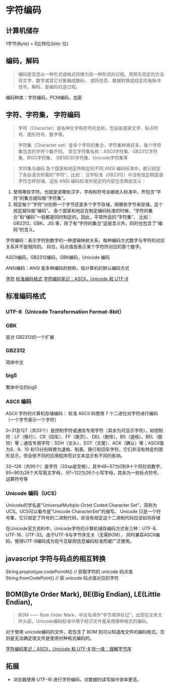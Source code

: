 # 字符编码

## 计算机储存
1字节(Byte) = 8比特位(bite: 位)


## 编码，解码
> 编码是信息从一种形式或格式转换为另一种形式的过程。用预先规定的方法将文字、数字或其它对象编成数码，
或将信息、数据转换成规定的电脉冲信号。解码，是编码的逆过程。

编码种类：字符编码，PCM编码，加密


## 字符、字符集， 字符编码
> 字符（Character）是各种文字和符号的总称，包括各国家文字、标点符号、图形符号、数字等。   

> 字符集（Character set）是多个字符的集合，字符集种类较多，每个字符集包含的字符个数不同。
常见字符集名称：ASCII字符集、GB2312字符集、BIG5字符集、 GB18030字符集、Unicode字符集等

> 字符集与编码
各个国家和地区所制定的不同 ANSI 编码标准中，都只规定了各自语言所需的“字符”。比如：
汉字标准（GB2312）中没有规定韩国语字符怎样存储。这些 ANSI 编码标准所规定的内容包含两层含义：
1. 使用哪些字符。也就是说哪些汉字，字母和符号会被收入标准中。所包含“字符”的集合就叫做“字符集”。
2. 规定每个“字符”分别用一个字节还是多个字节存储，用哪些字节来存储，这个规定就叫做“编码”。
各个国家和地区在制定编码标准的时候，“字符的集合”和“编码”一般都是同时制定的。因此，平常所说的“字符集”，
比如：GB2312、GBK、JIS 等，除了有“字符的集合”这层含义外，同时也包含了“编码”的含义。


字符编码：表示字符到数字的一种逻辑映射关系，每种编码方式数字与字符的对应关系并不是相同的。
码位，码点值皆表示某个字符所对应的那个数字。

ASCII编码，GB2312编码，GBK编码，Unicode 编码

ANSI编码：ANSI 是多种编码的统称，指计算机的默认编码方式 


[字符](https://baike.baidu.com/item/%E5%AD%97%E7%AC%A6%E9%9B%86?fromModule=lemma_inlink)
[标准编码格式](https://baike.baidu.com/item/%E6%A0%87%E5%87%86%E7%BC%96%E7%A0%81%E6%A0%BC%E5%BC%8F/20868617?fromModule=search-result_lemma-recommend)
[字符编码笔记：ASCII，Unicode 和 UTF-8](https://www.ruanyifeng.com/blog/2007/10/ascii_unicode_and_utf-8.html)

## 标准编码格式

### UTF-8（Unicode Transformation Format-8bit）


### GBK
是对 GB2312的一个扩展

### GB2312
简体中文

### big5
繁体中文的big5

### ASCII 编码
ASCII 字符的计算机存储编码： 标准 ASCII 码使用 7 个二进位对字符进行编码（一个字节表示一个字符）

0~31及127（共33个）是控制字符或通信专用字符（其余为可显示字符），如控制符：LF（换行）、CR（回车）、FF（换页）、
DEL（删除）、BS（退格）、BEL（振铃）等；通信专用字符：SOH（文头）、EOT（文尾）、ACK（确认）等；ASCII值为8、9、10
和13分别转换为退格、制表、换行和回车字符。它们并没有特定的图形显示，但会依不同的应用程序而对文本显示有不同的影响。

32~126（共95个）是字符（32sp是空格），其中48~57为0到9十个阿拉伯数字，65~90为26个大写英文字母，
97~122为26个小写字母，其余为一些标点符号、运算符号等

### Unicode 编码（UCS）
Unicode的学名是"UniversalMultiple-Octet Coded Character Set"，简称为UCS。UCS可以看作是"Unicode CharacterSet"的缩写。
Unicode 只是一个符号集，它只规定了符号的二进制代码，却没有规定这个二进制代码应该如何存储

在Unicode官方资料中，Unicode字符的计算机储存编码方式有三种：UTF-8、UTF-16、UTF-32。由于UTF-8与字节序无关（无需BOM），
同时兼容ASCII编码，使得UTF-8编码成为现今互联网信息编码标准而被广泛使用。



## javascript 字符与码点的相互转换
String.proprotype.codePointAt() // 获取字符的 unicode 码点值
String.fromCodePoint() // 获 unicode 码点值对应的字符


## BOM(Byte Order Mark), BE(Big Endian), LE(Little Endian),
> BOM —— Byte Order Mark，中文名译作“字节顺序标记”，出现在文本文件头部，Unicode编码标准中用于标识文件是采用哪种格式的编码。

对于使用 unicode编码的文件，若包含了 BOM 则可以知道改文件的编码格式。否则是无法确定改文件是使用何种格式编码的。

[字符编码笔记：ASCII，Unicode 和 UTF-8](https://www.ruanyifeng.com/blog/2007/10/ascii_unicode_and_utf-8.html)
[阮一峰：理解字节序](http://www.ruanyifeng.com/blog/2016/11/byte-order.html)


## 拓展
- 浏览器使用 UTF-16 进行字符编码，对数据的读写操作效率更高，